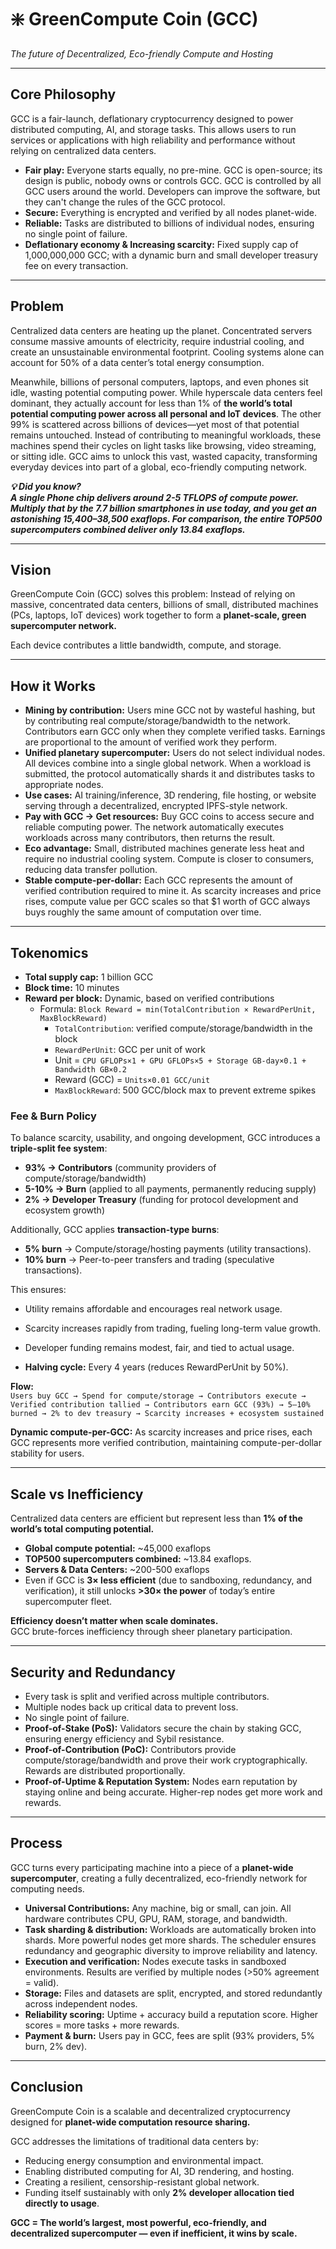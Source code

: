 # ❇️ GreenCompute Coin (GCC)  
*The future of Decentralized, Eco-friendly Compute and Hosting*  

---

## Core Philosophy  
GCC is a fair-launch, deflationary cryptocurrency designed to power distributed computing, AI, and storage tasks. This allows users to run services or applications with high reliability and performance without relying on centralized data centers.  

- **Fair play:** Everyone starts equally, no pre-mine. GCC is open-source; its design is public, nobody owns or controls GCC. GCC is controlled by all GCC users around the world. Developers can improve the software, but they can't change the rules of the GCC protocol.  
- **Secure:** Everything is encrypted and verified by all nodes planet-wide.  
- **Reliable:** Tasks are distributed to billions of individual nodes, ensuring no single point of failure.  
- **Deflationary economy & Increasing scarcity:** Fixed supply cap of 1,000,000,000 GCC; with a dynamic burn and small developer treasury fee on every transaction.  

---

## Problem  
Centralized data centers are heating up the planet. Concentrated servers consume massive amounts of electricity, require industrial cooling, and create an unsustainable environmental footprint. Cooling systems alone can account for 50% of a data center’s total energy consumption.  

Meanwhile, billions of personal computers, laptops, and even phones sit idle, wasting potential computing power. While hyperscale data centers feel dominant, they actually account for less than 1% of **the world’s total potential computing power across all personal and IoT devices**. The other 99% is scattered across billions of devices—yet most of that potential remains untouched. Instead of contributing to meaningful workloads, these machines spend their cycles on light tasks like browsing, video streaming, or sitting idle. GCC aims to unlock this vast, wasted capacity, transforming everyday devices into part of a global, eco-friendly computing network.  

**_💡 Did you know?  
A single Phone chip delivers around 2-5 TFLOPS of compute power. Multiply that by the 7.7 billion smartphones in use today, and you get an astonishing 15,400–38,500 exaflops. For comparison, the entire TOP500 supercomputers combined deliver only 13.84 exaflops._**  

---

## Vision  
GreenCompute Coin (GCC) solves this problem: Instead of relying on massive, concentrated data centers, billions of small, distributed machines (PCs, laptops, IoT devices) work together to form a **planet-scale, green supercomputer network.**  

Each device contributes a little bandwidth, compute, and storage.  

---

## How it Works  

- **Mining by contribution:** Users mine GCC not by wasteful hashing, but by contributing real compute/storage/bandwidth to the network. Contributors earn GCC only when they complete verified tasks. Earnings are proportional to the amount of verified work they perform.  
- **Unified planetary supercomputer:** Users do not select individual nodes. All devices combine into a single global network. When a workload is submitted, the protocol automatically shards it and distributes tasks to appropriate nodes.  
- **Use cases:** AI training/inference, 3D rendering, file hosting, or website serving through a decentralized, encrypted IPFS-style network.  
- **Pay with GCC → Get resources:** Buy GCC coins to access secure and reliable computing power. The network automatically executes workloads across many contributors, then returns the result.  
- **Eco advantage:** Small, distributed machines generate less heat and require no industrial cooling system. Compute is closer to consumers, reducing data transfer pollution.  
- **Stable compute-per-dollar:** Each GCC represents the amount of verified contribution required to mine it. As scarcity increases and price rises, compute value per GCC scales so that $1 worth of GCC always buys roughly the same amount of computation over time.  

---

## Tokenomics  

- **Total supply cap:** 1 billion GCC  
- **Block time:** 10 minutes  
- **Reward per block:** Dynamic, based on verified contributions  
  - Formula: `Block Reward = min(TotalContribution × RewardPerUnit, MaxBlockReward)`  
    - `TotalContribution`: verified compute/storage/bandwidth in the block  
    - `RewardPerUnit`: GCC per unit of work  
    - Unit = `CPU GFLOPs×1 + GPU GFLOPs×5 + Storage GB-day×0.1 + Bandwidth GB×0.2`  
    - Reward (GCC) = `Units×0.01 GCC/unit`  
    - `MaxBlockReward`: 500 GCC/block max to prevent extreme spikes  

### Fee & Burn Policy 
To balance scarcity, usability, and ongoing development, GCC introduces a **triple-split fee system**:  

- **93% → Contributors** (community providers of compute/storage/bandwidth)  
- **5-10% → Burn** (applied to all payments, permanently reducing supply)  
- **2% → Developer Treasury** (funding for protocol development and ecosystem growth)  

Additionally, GCC applies **transaction-type burns**:  
- **5% burn** → Compute/storage/hosting payments (utility transactions).  
- **10% burn** → Peer-to-peer transfers and trading (speculative transactions).  

This ensures:  
- Utility remains affordable and encourages real network usage.  
- Scarcity increases rapidly from trading, fueling long-term value growth.  
- Developer funding remains modest, fair, and tied to actual usage.  

- **Halving cycle:** Every 4 years (reduces RewardPerUnit by 50%).  

**Flow:**  
`Users buy GCC → Spend for compute/storage → Contributors execute → Verified contribution tallied → Contributors earn GCC (93%) → 5–10% burned → 2% to dev treasury → Scarcity increases + ecosystem sustained`  

**Dynamic compute-per-GCC:** As scarcity increases and price rises, each GCC represents more verified contribution, maintaining compute-per-dollar stability for users.  

---

## Scale vs Inefficiency  

Centralized data centers are efficient but represent less than **1% of the world’s total computing potential.**  

- **Global compute potential:** ~45,000 exaflops 
- **TOP500 supercomputers combined:** ~13.84 exaflops.
- **Servers & Data Centers:** ~200-500 exaflops
- Even if GCC is **3× less efficient** (due to sandboxing, redundancy, and verification), it still unlocks **>30× the power** of today’s entire supercomputer fleet.  

**Efficiency doesn’t matter when scale dominates.**  
GCC brute-forces inefficiency through sheer planetary participation.  

---

## Security and Redundancy  

- Every task is split and verified across multiple contributors.  
- Multiple nodes back up critical data to prevent loss.  
- No single point of failure.  
- **Proof-of-Stake (PoS):** Validators secure the chain by staking GCC, ensuring energy efficiency and Sybil resistance.  
- **Proof-of-Contribution (PoC):** Contributors provide compute/storage/bandwidth and prove their work cryptographically. Rewards are distributed proportionally.  
- **Proof-of-Uptime & Reputation System:** Nodes earn reputation by staying online and being accurate. Higher-rep nodes get more work and rewards.  

---

## Process  

GCC turns every participating machine into a piece of a **planet-wide supercomputer**, creating a fully decentralized, eco-friendly network for computing needs.  

- **Universal Contributions:** Any machine, big or small, can join. All hardware contributes CPU, GPU, RAM, storage, and bandwidth.  
- **Task sharding & distribution:** Workloads are automatically broken into shards. More powerful nodes get more shards. The scheduler ensures redundancy and geographic diversity to improve reliability and latency.  
- **Execution and verification:** Nodes execute tasks in sandboxed environments. Results are verified by multiple nodes (>50% agreement = valid).  
- **Storage:** Files and datasets are split, encrypted, and stored redundantly across independent nodes.  
- **Reliability scoring:** Uptime + accuracy build a reputation score. Higher scores = more tasks + more rewards.  
- **Payment & burn:** Users pay in GCC, fees are split (93% providers, 5% burn, 2% dev).  

---

## Conclusion  

GreenCompute Coin is a scalable and decentralized cryptocurrency designed for **planet-wide computation resource sharing.**  

GCC addresses the limitations of traditional data centers by:  
- Reducing energy consumption and environmental impact.  
- Enabling distributed computing for AI, 3D rendering, and hosting.  
- Creating a resilient, censorship-resistant global network.  
- Funding itself sustainably with only **2% developer allocation tied directly to usage**.  

**GCC = The world’s largest, most powerful, eco-friendly, and decentralized supercomputer — even if inefficient, it wins by scale.**  
